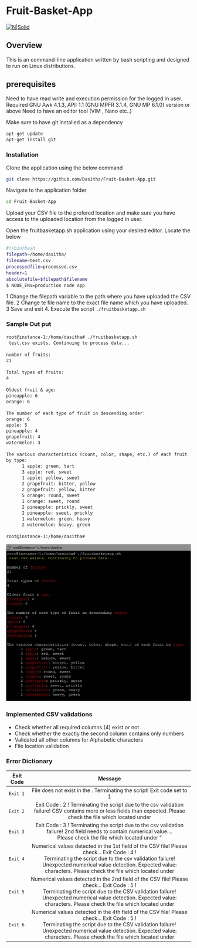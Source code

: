 # Fruit-Basket-App

[![N|Solid](https://upload.wikimedia.org/wikipedia/commons/thumb/2/20/Bash_Logo_black_and_white_icon_only.svg/512px-Bash_Logo_black_and_white_icon_only.svg.png)](https://nodesource.com/products/nsolid)

## Overview
This is an command-line application written by bash scripting and designed to run on Linux distributions.

## prerequisites 

Need to have read write and execution permission for the logged in user.
Required GNU Awk 4.1.3, API: 1.1 (GNU MPFR 3.1.4, GNU MP 6.1.0) version or above 
Need to have an editor tool (VIM , Nano etc..)

Make sure to have git installed as a dependency
```sh
apt-get update
apt-get install git
```

### Installation

Clone the application using the below command

```sh
git clone https://github.com/Dasithz/Fruit-Basket-App.git
```
Navigate to the application folder 
```sh
cd Fruit-Basket-App
```

Upload your CSV file to the prefered location and make sure you have access to the uploaded location from the logged in user.

Open the fruitbasketapp.sh application using your desired editor. 
Locate the below 

```sh
#!/bin/bash
filepath=/home/dasitha/
filename=test.csv
processedfile=processed.csv
header=1
absolutefile=$filepath$filename
$ NODE_ENV=production node app
```
1 Change the filepath variable to the path where you have uploaded the CSV file.
2 Change te file name to the exact file name which you have uploaded.
3 Save and exit 
4. Execute the script  ```./fruitbasketapp.sh ```

### Sample Out put

```
root@instance-1:/home/dasitha# ./fruitbasketapp.sh
 test.csv exists. Continuing to process data...

number of fruits:
21

Total types of fruits:
4

Oldest fruit & age:
pineapple: 6
orange: 6

The number of each type of fruit in descending order:
orange: 6
apple: 5
pineapple: 4
grapefruit: 4
watermelon: 3

The various characteristics (count, color, shape, etc.) of each fruit by type:
      1 apple: green, tart
      3 apple: red, sweet
      1 apple: yellow, sweet
      2 grapefruit: bitter, yellow
      2 grapefruit: yellow, bitter
      5 orange: round, sweet
      1 orange: sweet, round
      2 pineapple: prickly, sweet
      2 pineapple: sweet, prickly
      1 watermelon: green, heavy
      2 watermelon: heavy, green

root@instance-1:/home/dasitha#
```

![Execution](https://github.com/Dasithz/Fruit-Basket-App/blob/master/Help/Images/Sample_Out_Put.PNG)


### Implemented CSV validations

- Check whether all required columns (4) exist or not
- Check whether the exactly the second column contains only numbers
- Validated all other columns for Alphabetic characters
- File location validation 

### Error Dictionary 

| Exit Code |                                                                                                                                         Message                                                                                                                                         |
|:---------:|:---------------------------------------------------------------------------------------------------------------------------------------------------------------------------------------------------------------------------------------------------------------------------------------:|
| `Exit 1 `  | File <filename> does not exist in the <filepath>.  Terminating the script! Exit code set to 1                                                                                                                                                                                           |
| `Exit 2 `  | Exit Code : 2 ! Terminating the script due to the csv validation failure! CSV contains more or less fields than expected.  Please check the <filename> file which located under <filepath>                                                                                              |
| `Exit 3 `  | Exit Code : 3 ! Terminating the script due to the csv validation failure! 2nd field needs to contain numerical value....  <br /> Please check the <filename> file which located under <filepath>"                                                                                    |
| `Exit 4 `  | Numerical values detected in the 1st field of the CSV file! Please check... Exit Code : 4 ! <br /> Terminating the script due to the csv validation failure! Unexpected numerical value detection. Expected value: characters. Please check the <filename> file which located under <filepath> |
| `Exit 5 `  | Numerical values detected in the 2nd field of the CSV file! Please check... Exit Code : 5 ! <br /> Terminating the script due to the CSV validation failure! Unexpected numerical value detection. Expected value: characters. Please check the <filename> file which located under <filepath> |
| `Exit 6 `  | Numerical values detected in the 4th field of the CSV file! Please check... Exit Code : 5 ! <br /> Terminating the script due to the CSV validation failure! Unexpected numerical value detection. Expected value: characters. Please check the <filename> file which located under <filepath> |
